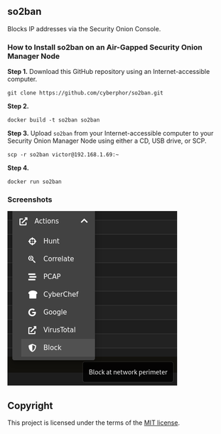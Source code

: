 ## so2ban
Blocks IP addresses via the Security Onion Console.

### How to Install so2ban on an Air-Gapped Security Onion Manager Node
**Step 1.** Download this GitHub repository using an Internet-accessible computer. 
```
git clone https://github.com/cyberphor/so2ban.git
```

**Step 2.** 
```
docker build -t so2ban so2ban
```

**Step 3.** Upload `so2ban` from your Internet-accessible computer to your Security Onion Manager Node using either a CD, USB drive, or SCP. 
```
scp -r so2ban victor@192.168.1.69:~
```

**Step 4.** 
```
docker run so2ban
```

### Screenshots
![action-menu](/Screenshots/action-menu.png)

## Copyright
This project is licensed under the terms of the [MIT license](/LICENSE). 
